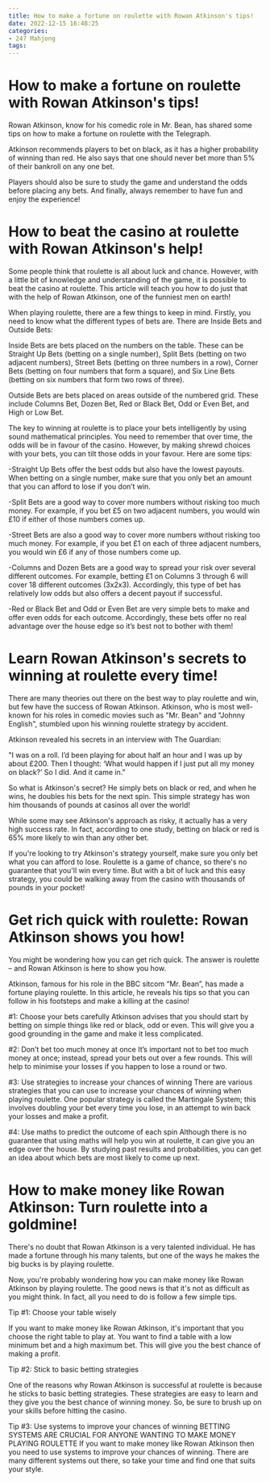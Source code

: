 ```yaml
---
title: How to make a fortune on roulette with Rowan Atkinson's tips!
date: 2022-12-15 16:48:25
categories:
- 247 Mahjong
tags:
---
```



#  How to make a fortune on roulette with Rowan Atkinson's tips!

Rowan Atkinson, know for his comedic role in Mr. Bean, has shared some tips on how to make a fortune on roulette with the Telegraph.

Atkinson recommends players to bet on black, as it has a higher probability of winning than red. He also says that one should never bet more than 5% of their bankroll on any one bet.

Players should also be sure to study the game and understand the odds before placing any bets. And finally, always remember to have fun and enjoy the experience!

#  How to beat the casino at roulette with Rowan Atkinson's help!

Some people think that roulette is all about luck and chance. However, with a little bit of knowledge and understanding of the game, it is possible to beat the casino at roulette. This article will teach you how to do just that with the help of Rowan Atkinson, one of the funniest men on earth!

When playing roulette, there are a few things to keep in mind. Firstly, you need to know what the different types of bets are. There are Inside Bets and Outside Bets:

Inside Bets are bets placed on the numbers on the table. These can be Straight Up Bets (betting on a single number), Split Bets (betting on two adjacent numbers), Street Bets (betting on three numbers in a row), Corner Bets (betting on four numbers that form a square), and Six Line Bets (betting on six numbers that form two rows of three).

Outside Bets are bets placed on areas outside of the numbered grid. These include Columns Bet, Dozen Bet, Red or Black Bet, Odd or Even Bet, and High or Low Bet.

The key to winning at roulette is to place your bets intelligently by using sound mathematical principles. You need to remember that over time, the odds will be in favour of the casino. However, by making shrewd choices with your bets, you can tilt those odds in your favour. Here are some tips:

-Straight Up Bets offer the best odds but also have the lowest payouts. When betting on a single number, make sure that you only bet an amount that you can afford to lose if you don’t win.

-Split Bets are a good way to cover more numbers without risking too much money. For example, if you bet £5 on two adjacent numbers, you would win £10 if either of those numbers comes up.

-Street Bets are also a good way to cover more numbers without risking too much money. For example, if you bet £1 on each of three adjacent numbers, you would win £6 if any of those numbers come up.

-Columns and Dozen Bets are a good way to spread your risk over several different outcomes. For example, betting £1 on Columns 3 through 6 will cover 18 different outcomes (3x2x3). Accordingly, this type of bet has relatively low odds but also offers a decent payout if successful.

-Red or Black Bet and Odd or Even Bet are very simple bets to make and offer even odds for each outcome. Accordingly, these bets offer no real advantage over the house edge so it’s best not to bother with them!

#  Learn Rowan Atkinson's secrets to winning at roulette every time!

There are many theories out there on the best way to play roulette and win, but few have the success of Rowan Atkinson. Atkinson, who is most well-known for his roles in comedic movies such as "Mr. Bean" and "Johnny English", stumbled upon his winning roulette strategy by accident.

Atkinson revealed his secrets in an interview with The Guardian:

"I was on a roll. I’d been playing for about half an hour and I was up by about £200. Then I thought: ‘What would happen if I just put all my money on black?’ So I did. And it came in."

So what is Atkinson's secret? He simply bets on black or red, and when he wins, he doubles his bets for the next spin. This simple strategy has won him thousands of pounds at casinos all over the world!

While some may see Atkinson's approach as risky, it actually has a very high success rate. In fact, according to one study, betting on black or red is 65% more likely to win than any other bet.

If you're looking to try Atkinson's strategy yourself, make sure you only bet what you can afford to lose. Roulette is a game of chance, so there's no guarantee that you'll win every time. But with a bit of luck and this easy strategy, you could be walking away from the casino with thousands of pounds in your pocket!

#  Get rich quick with roulette: Rowan Atkinson shows you how!

You might be wondering how you can get rich quick. The answer is roulette – and Rowan Atkinson is here to show you how.

 Atkinson, famous for his role in the BBC sitcom “Mr. Bean”, has made a fortune playing roulette. In this article, he reveals his tips so that you can follow in his footsteps and make a killing at the casino!

#1: Choose your bets carefully
Atkinson advises that you should start by betting on simple things like red or black, odd or even. This will give you a good grounding in the game and make it less complicated.

#2: Don’t bet too much money at once
It’s important not to bet too much money at once; instead, spread your bets out over a few rounds. This will help to minimise your losses if you happen to lose a round or two.

#3: Use strategies to increase your chances of winning
There are various strategies that you can use to increase your chances of winning when playing roulette. One popular strategy is called the Martingale System; this involves doubling your bet every time you lose, in an attempt to win back your losses and make a profit.

#4: Use maths to predict the outcome of each spin
Although there is no guarantee that using maths will help you win at roulette, it can give you an edge over the house. By studying past results and probabilities, you can get an idea about which bets are most likely to come up next.

#  How to make money like Rowan Atkinson: Turn roulette into a goldmine!

There's no doubt that Rowan Atkinson is a very talented individual. He has made a fortune through his many talents, but one of the ways he makes the big bucks is by playing roulette.

Now, you're probably wondering how you can make money like Rowan Atkinson by playing roulette. The good news is that it's not as difficult as you might think. In fact, all you need to do is follow a few simple tips.

Tip #1: Choose your table wisely

If you want to make money like Rowan Atkinson, it's important that you choose the right table to play at. You want to find a table with a low minimum bet and a high maximum bet. This will give you the best chance of making a profit.

Tip #2: Stick to basic betting strategies

One of the reasons why Rowan Atkinson is successful at roulette is because he sticks to basic betting strategies. These strategies are easy to learn and they give you the best chance of winning money. So, be sure to brush up on your skills before hitting the casino.

Tip #3: Use systems to improve your chances of winning
BETTING SYSTEMS ARE CRUCIAL FOR ANYONE WANTING TO MAKE MONEY PLAYING ROULETTE If you want to make money like Rowan Atkinson then you need to use systems to improve your chances of winning. There are many different systems out there, so take your time and find one that suits your style.